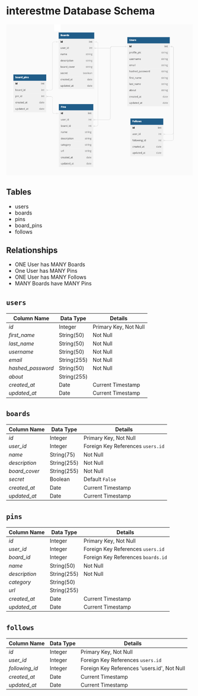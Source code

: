 # interestme Database Schema

![dbdiagram]

[dbdiagram]: ./assets/dbDiagram.png

## Tables
- users
- boards
- pins
- board_pins
- follows


## Relationships
- ONE User has MANY Boards
- One User has MANY Pins
- ONE User has MANY Follows
- MANY Boards have MANY Pins


## `users`
| **Column Name** | **Data Type** | **Details** |
| --- | --- | --- |
| *id* | Integer | Primary Key, Not Null 
| *first_name* | String(50) | Not Null |
| *last_name* | String(50) | Not Null |
| *username* | String(50) | Not Null |
| *email* | String(255) | Not Null |
| *hashed_password* | String(50) | Not Null |
| *about* | String(255) | |
| *created_at* | Date | Current Timestamp |
| *updated_at* | Date | Current Timestamp |

## `boards`
| **Column Name** | **Data Type** | **Details** |
| --- | --- | --- |
| *id* | Integer | Primary Key, Not Null |
| *user_id* | Integer | Foreign Key References `users.id` |
| *name* | String(75) | Not Null |
| *description* | String(255) | Not Null |
| *board_cover* | String(255) | Not Null |
| *secret* | Boolean | Default `False` |
| *created_at* | Date | Current Timestamp |
| *updated_at* | Date | Current Timestamp |

## `pins`
| **Column Name** | **Data Type** | **Details** |
| --- | --- | --- |
| *id* | Integer | Primary Key, Not Null |
| *user_id* | Integer | Foreign Key References `users.id` |
| *board_id* | Integer | Foreign Key References `boards.id` |
| *name* | String(50) | Not Null |
| *description* | String(255) | Not Null |
| *category* | String(50) | |
| *url* | String(255) | |
| *created_at* | Date | Current Timestamp |
 *updated_at* | Date | Current Timestamp | 

## `follows`
| **Column Name** | **Data Type** | **Details** |
| --- | --- | --- |
| *id* | Integer | Primary Key, Not Null |
| *user_id* | Integer | Foreign Key References `users.id` |
| *following_id* | Integer | Foreign Key References 'users.id', Not Null |
| *created_at* | Date | Current Timestamp |
| *updated_at* | Date | Current Timestamp |
